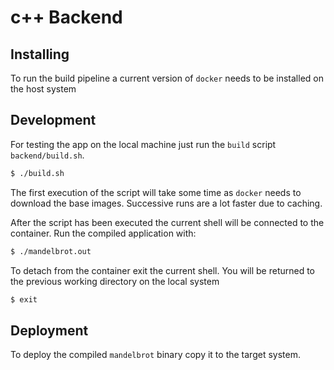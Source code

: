 # c++ Backend

## Installing

To run the build pipeline a current version of `docker` needs to 
be installed on the host system

## Development

For testing the app on the local machine just run the `build` script `backend/build.sh`.

```bash
$ ./build.sh
```

The first execution of the script will take some time as `docker` needs to download the base images. Successive runs are a lot faster due to caching.

After the script has been executed the current shell will be connected to the container.
Run the compiled application with:

```bash
$ ./mandelbrot.out
```

To detach from the container exit the current shell. You will be returned to the previous working directory on the local system

```bash
$ exit
```

## Deployment

To deploy the compiled `mandelbrot` binary copy it to the target system.
